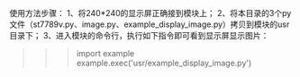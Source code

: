 使用方法步骤：
1、将240*240的显示屏正确接到模块上；
2、将本目录的3个py文件（st7789v.py、image.py、example_display_image.py）拷贝到模块的usr目录下；
3、进入模块的命令行，执行如下指令即可看到显示屏显示图片：
>>> import example
>>> example.exec('usr/example_display_image.py')
